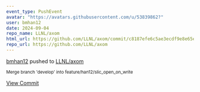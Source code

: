 ```yaml
---
event_type: PushEvent
avatar: "https://avatars.githubusercontent.com/u/53839862?"
user: bmhan12
date: 2024-09-04
repo_name: LLNL/axom
html_url: https://github.com/LLNL/axom/commit/c8187efe6c5ae3ecdf9e8e65e5cd696e7d96694b
repo_url: https://github.com/LLNL/axom
---
```


<a href='https://github.com/bmhan12' target='_blank'>bmhan12</a> pushed to <a href='https://github.com/LLNL/axom' target='_blank'>LLNL/axom</a>

<small>Merge branch 'develop' into feature/han12/slic_open_on_write</small>

<a href='https://github.com/LLNL/axom/commit/c8187efe6c5ae3ecdf9e8e65e5cd696e7d96694b' target='_blank'>View Commit</a>